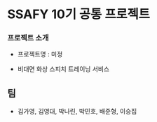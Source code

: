 # SSAFY 10기 공통 프로젝트


### 프로젝트 소개

- 프로젝트명 : 미정

- 비대면 화상 스피치 트레이닝 서비스


## 팀

- 김가영, 김영대, 박나린, 박민호, 배준형, 이승집

